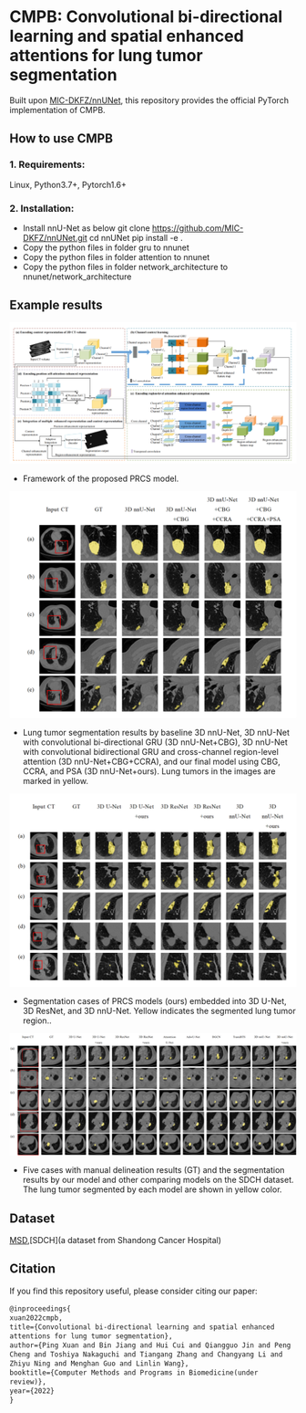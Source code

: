 # CMPB: Convolutional bi-directional learning and spatial enhanced attentions for lung tumor segmentation
Built upon [MIC-DKFZ/nnUNet](https://github.com/MIC-DKFZ/nnUNet), this repository provides the official PyTorch implementation of CMPB.

## How to use CMPB
### 1. Requirements:
Linux, Python3.7+, Pytorch1.6+
### 2. Installation:
* Install nnU-Net as below
git clone https://github.com/MIC-DKFZ/nnUNet.git
cd nnUNet
pip install -e .
* Copy the python files in folder gru to nnunet
* Copy the python files in folder attention to nnunet
* Copy the python files in folder network_architecture to nnunet/network_architecture

## Example results  
![](results/PRCS.png)
- Framework of the proposed PRCS model.

![](results/Ablation_studies_MSD.png)
- Lung tumor segmentation results by baseline 3D nnU-Net, 3D nnU-Net with convolutional bi-directional GRU (3D nnU-Net+CBG), 3D nnU-Net with convolutional bidirectional GRU and cross-channel region-level attention (3D nnU-Net+CBG+CCRA), and our final model using CBG, CCRA, and PSA (3D nnU-Net+ours). Lung tumors in the images are marked in yellow.

![](results/Investigation_of_different_segmentation_backbones_MSD.png)
- Segmentation cases of PRCS models (ours) embedded into 3D U-Net, 3D ResNet, and 3D nnU-Net. Yellow indicates the segmented lung tumor region..

![](results/Comparison_with_other_state-of-the-art_methods_SDCH.png)
- Five cases with manual delineation results (GT) and the segmentation results by our model and
other comparing models on the SDCH dataset. The lung tumor segmented by each model are shown in
yellow color.

## Dataset
[MSD](http://medicaldecathlon.com/),[SDCH](a dataset from Shandong Cancer Hospital)

## Citation
If you find this repository useful, please consider citing our paper:
```
@inproceedings{
xuan2022cmpb,
title={Convolutional bi-directional learning and spatial enhanced attentions for lung tumor segmentation},
author={Ping Xuan and Bin Jiang and Hui Cui and Qiangguo Jin and Peng Cheng and Toshiya Nakaguchi and Tiangang Zhang and Changyang Li and Zhiyu Ning and Menghan Guo and Linlin Wang},
booktitle={Computer Methods and Programs in Biomedicine(under review)},
year={2022}
}
```

